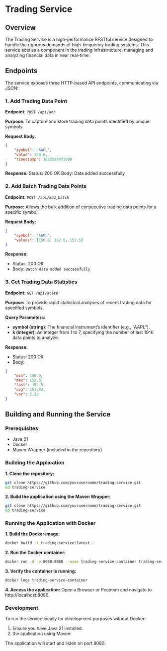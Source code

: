 # Trading Service

## Overview

The Trading Service is a high-performance RESTful service designed to handle the rigorous demands of high-frequency trading systems. This service acts as a component in the trading infrastructure, managing and analyzing financial data in near real-time.

## Endpoints

The service exposes three HTTP-based API endpoints, communicating via JSON:

### 1. Add Trading Data Point

**Endpoint**: `POST /api/add`

**Purpose**: To capture and store trading data points identified by unique symbols.

**Request Body**:
```json
{
    "symbol": "AAPL",
    "value": 150.0,
    "timestamp": 1622558473000
}
```
**Response:**
Status: 200 OK
Body: Data added successfully

### 2. Add Batch Trading Data Points

**Endpoint:** `POST /api/add_batch`

**Purpose:** Allows the bulk addition of consecutive trading data points for a specific symbol.

**Request Body:**
```json
{
    "symbol": "AAPL",
    "values": [150.0, 152.0, 153.5]
}
```

**Response:**
- Status: 200 OK
- Body: `Batch data added successfully`

### 3. Get Trading Data Statistics

**Endpoint:** `GET /api/stats`

**Purpose:** To provide rapid statistical analyses of recent trading data for specified symbols.

**Query Parameters:**

- **symbol (string)**: The financial instrument’s identifier (e.g., “AAPL”).
- **k (integer)**: An integer from 1 to 7, specifying the number of last 10^k data points to analyze.

**Response:**

- Status: 200 OK
- Body:

```json
{
    "min": 150.0,
    "max": 153.5,
    "last": 153.5,
    "avg": 151.83,
    "var": 2.23
}
```

## Building and Running the Service

### Prerequisites

- Java 21
- Docker
- Maven Wrapper (included in the repository)

### Building the Application

**1. Clone the repository:**
```bash
git clone https://github.com/yourusername/trading-service.git
cd trading-service
```
**2. Build the application using the Maven Wrapper:**
```bash
git clone https://github.com/yourusername/trading-service.git
cd trading-service
```
### Running the Application with Docker

**1. Build the Docker image:**

```bash
docker build -t trading-service:latest .
```

**2. Run the Docker container:**

```bash 
docker run -d -p 8080:8080 --name trading-service-container trading-service:latest
```

**3. Verify the container is running:**

```bash 
docker logs trading-service-container
```
**4. Access the application:**
      Open a Browser or Postman and navigate to http://localhost:8080.

### Development

To run the service locally for development purposes without Docker:

1. Ensure you have Java 21 installed. 
2. the application using Maven:

The application will start and listen on port 8080.